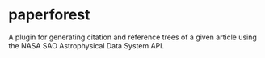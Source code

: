 # paperforest
A plugin for generating citation and reference trees of a given article using the NASA SAO Astrophysical Data System API.
